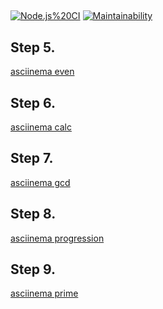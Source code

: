 ##
[![Node.js%20CI](https://github.com/eyt5297/frontend-project-lvl1/workflows/Node.js%20CI/badge.svg)](https://github.com/eyt5297/frontend-project-lvl1/actions)
[![Maintainability](https://api.codeclimate.com/v1/badges/008116c603d88652087b/maintainability)](https://codeclimate.com/github/eyt5297/frontend-project-lvl1/maintainability)

## Step 5.
[asciinema even](https://asciinema.org/a/LsODE1c1fiUIVkNYTFoOp1GZ4)

## Step 6.
[asciinema calc](https://asciinema.org/a/Xud6rz2evLFBBTS7TLmTqNHEG)

## Step 7.
[asciinema gcd](https://asciinema.org/a/nIzkdBYPatL7DjZJRNm5TjANd)

## Step 8.
[asciinema progression](https://asciinema.org/a/6VfUz7bZqLgJjbPw3UjKkQgbT)

## Step 9.
[asciinema prime](https://asciinema.org/a/MlTL1lzglVvpqI9DP6agaHl7g)

